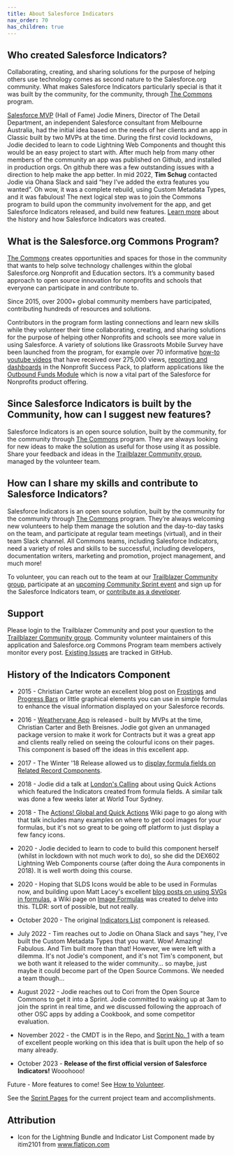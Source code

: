 ```yaml
---
title: About Salesforce Indicators
nav_order: 70
has_children: true
---
```


## Who created Salesforce Indicators?

Collaborating, creating, and sharing solutions for the purpose of helping others use technology comes as second nature to the Salesforce.org community. What makes Salesforce Indicators particularly special is that it was built by the community, for the community, through [The Commons](https://www.salesforce.org/resources/commons/) program. 

[Salesforce MVP](https://trailhead.salesforce.com/mvp/) (Hall of Fame) Jodie Miners, Director of The Detail Department, an independent Salesforce consultant from Melbourne Australia, had the initial idea based on the needs of her clients and an app in Classic built by two MVPs at the time. During the first covid lockdowns, Jodie decided to learn to code Lightning Web Components and thought this would be an easy project to start with. After much help from many other members of the community an app was published on Github, and installed in production orgs. On github there was a few outstanding issues with a direction to help make the app better. In mid 2022, **Tim Schug** contacted Jodie via Ohana Slack and said “hey I’ve added the extra features you wanted”. Oh wow, it was a complete rebuild, using Custom Metadata Types, and it was fabulous! The next logical step was to join the Commons program to build upon the community involvement for the app, and get Salesforce Indicators released, and build new features. [Learn more](https://github.com/SFDO-Community/Salesforce-Indicators/wiki/Contributions-and-Acknowledgments) about the history and how Salesforce Indicators was created.

## What is the Salesforce.org Commons Program?

[The Commons](https://www.salesforce.org/resources/commons/) creates opportunities and spaces for those in the community that wants to help solve technology challenges within the global Salesforce.org Nonprofit and Education sectors. It’s a community based approach to open source innovation for nonprofits and schools that everyone can participate in and contribute to. 

Since 2015, over 2000+ global community members have participated, contributing hundreds of resources and solutions. 

Contributors in the program form lasting connections and learn new skills while they volunteer their time collaborating, creating, and sharing solutions for the purpose of helping other Nonprofits and schools see more value in using Salesforce. A variety of solutions like Grassroots Mobile Survey have been launched from the program, for example over 70 informative [how-to youtube videos](https://www.youtube.com/channel/UC8kDDLRZzDdOBS24al99Kag/videos) that have received over 275,000 views, [reporting and dashboards](https://help.salesforce.com/s/articleView?id=sfdo.NPSP_Reports_Workbook.htm&type=5) in the Nonprofit Success Pack, to platform applications like the [Outbound Funds Module](https://appexchange.salesforce.com/listingDetail?listingId=a0N3u00000OMYvzEAH&tab=e) which is now a vital part of the Salesforce for Nonprofits product offering.

## Since Salesforce Indicators is built by the Community, how can I suggest new features?

Salesforce Indicators is an open source solution, built by the community, for the community through [The Commons](https://www.salesforce.org/resources/commons/) program. They are always looking for new ideas to make the solution as useful for those using it as possible. Share your feedback and ideas in the [Trailblazer Community group](https://trailhead.salesforce.com/trailblazer-community/groups/0F94S000000HEDASA4?tab=discussion&sort=LAST_MODIFIED_DATE_DESC), managed by the volunteer team. 

## How can I share my skills and contribute to Salesforce Indicators?

Salesforce Indicators is an open source solution, built by the community for the community through [The Commons](https://www.salesforce.org/resources/commons/) program. They’re always welcoming new volunteers to help them manage the solution and the day-to-day tasks on the team, and participate at regular team meetings (virtual), and in their team Slack channel. All Commons teams, including Salesforce Indicators, need a variety of roles and skills to be successful, including developers, documentation writers, marketing and promotion, project management, and much more! 

To volunteer, you can reach out to the team at our [Trailblazer Community group](https://trailhead.salesforce.com/trailblazer-community/groups/0F94S000000HEDASA4?tab=discussion&sort=LAST_MODIFIED_DATE_DESC), participate at an [upcoming Community Sprint event](https://sfdo-community-sprints.github.io/docs/sprints/) and sign up for the Salesforce Indicators team, or [contribute as a developer](https://github.com/SFDO-Community/Salesforce-Indicators/wiki/How-to-Volunteer).

## Support

Please login to the Trailblazer Community and post your question to the  [Trailblazer Community group](https://trailhead.salesforce.com/trailblazer-community/groups/0F94S000000HEDASA4?tab=discussion&sort=LAST_MODIFIED_DATE_DESC). Community volunteer maintainers of this application and Salesforce.org Commons Program team members actively monitor every post. [Existing Issues](https://github.com/SFDO-Community/Salesforce-Indicators/issues) are tracked in GitHub.

## History of the Indicators Component

* 2015 - Christian Carter wrote an excellent blog post on [Frostings](https://cdcarter.github.io/admin/2015/11/12/frosting) and [Progress Bars](https://cdcarter.github.io/admin/2016/02/15/progress-bar) or little graphical elements you can use in simple formulas to enhance the visual information displayed on your Salesforce records.

* 2016 - [Weathervane App](https://github.com/bigthinks/weathervane) is released - built by MVPs at the time, Christian Carter and Beth Breisnes. Jodie got given an unmanaged package version to make it work for Contracts but it was a great app and clients really relied on seeing the colourful icons on their pages. This component is based off the ideas in this excellent app. 

* 2017 - The Winter '18 Release allowed us to [display formula fields on Related Record Components](https://success.salesforce.com/ideaView?id=08730000000Dm7sAAC).

* 2018 - Jodie did a talk at [London's Calling](https://www.youtube.com/watch?v=JPgZKdwZMxU) about using Quick Actions which featured the Indicators created from formula fields. A similar talk was done a few weeks later at World Tour Sydney.

* 2018 - The [Actions! Global and Quick Actions](https://tddprojects.atlassian.net/wiki/spaces/SF/pages/182550575) Wiki page to go along with that talk includes many examples on where to get cool images for your formulas, but it's not so great to be going off platform to just display a few fancy icons. 

* 2020 - Jodie decided to learn to code to build this component herself (whilst in lockdown with not much work to do), so she did the DEX602 Lightning Web Components course (after doing the Aura components in 2018). It is well worth doing this course. 

* 2020 - Hoping that SLDS Icons would be able to be used in Formulas now, and building upon Matt Lacey's excellent [blog posts on using SVGs in formulas](https://laceysnr.com/formula-controlled-graphics-on-salesforce-1/), a Wiki page on [Image Formulas](https://tddprojects.atlassian.net/wiki/spaces/SF/pages/998703109) was created to delve into this. TLDR: sort of possible, but not really. 

* October 2020 - The original [Indicators List](../components/indicator-list.md) component is released.

* July 2022 - Tim reaches out to Jodie on Ohana Slack and says "hey, I've built the Custom Metadata Types that you want. Wow! Amazing! Fabulous. And Tim built more than that! However, we were left with a dilemma. It's not Jodie's component, and it's not Tim's component, but we both want it released to the wider community... so maybe, just maybe it could become part of the Open Source Commons. We needed a team though... 

* August 2022 - Jodie reaches out to Cori from the Open Source Commons to get it into a Sprint. Jodie committed to waking up at 3am to join the sprint in real time, and we discussed following the approach of other OSC apps by adding a Cookbook, and some competitor evaluation. 

* November 2022 - the CMDT is in the Repo, and [Sprint No. 1](../../docs/getting-involved/sprints/2022-sprint-1-nov.md) with a team of excellent people working on this idea that is built upon the help of so many already. 

* October 2023 - **Release of the first official version of Salesforce Indicators!** Wooohooo! 

Future - More features to come! See [How to Volunteer](../../docs/getting-involved/how-to-volunteer.md).

See the [Sprint Pages](../../docs/getting-involved/sprints/index.md) for the current project team and accomplishments.

## Attribution
* Icon for the Lightning Bundle and Indicator List Component made by itim2101 from www.flaticon.com